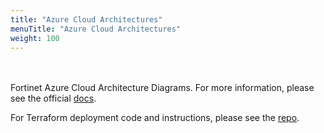 ```yaml
---
title: "Azure Cloud Architectures"
menuTitle: "Azure Cloud Architectures"
weight: 100
---
```


<br><br>
Fortinet Azure Cloud Architecture Diagrams. For more information, please see the official [docs](https://docs.fortinet.com/document/fortigate-public-cloud/7.4.0/azure-administration-guide/128029/about-fortigate-vm-for-azure).

For Terraform deployment code and instructions, please see the [repo](https://github.com/fortinet/fortigate-terraform-deploy/tree/main).
